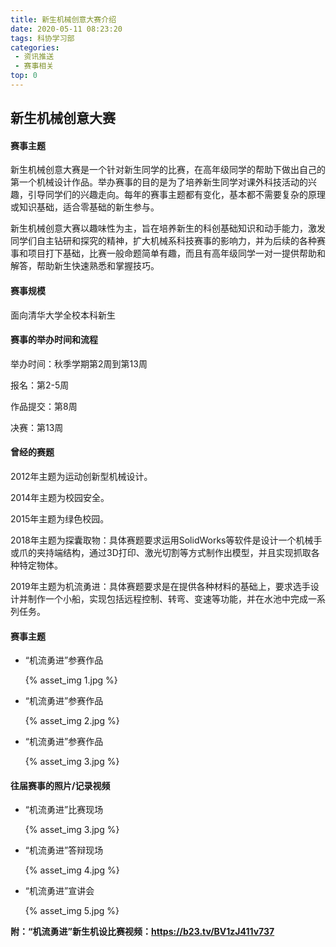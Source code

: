 ```yaml
---
title: 新生机械创意大赛介绍
date: 2020-05-11 08:23:20
tags: 科协学习部
categories:
 - 资讯推送
 - 赛事相关
top: 0
---
```


##  新生机械创意大赛

<!-- more -->

#### **赛事主题**

新生机械创意大赛是一个针对新生同学的比赛，在高年级同学的帮助下做出自己的第一个机械设计作品。举办赛事的目的是为了培养新生同学对课外科技活动的兴趣，引导同学们的兴趣走向。每年的赛事主题都有变化，基本都不需要复杂的原理或知识基础，适合零基础的新生参与。



新生机械创意大赛以趣味性为主，旨在培养新生的科创基础知识和动手能力，激发同学们自主钻研和探究的精神，扩大机械系科技赛事的影响力，并为后续的各种赛事和项目打下基础，比赛一般命题简单有趣，而且有高年级同学一对一提供帮助和解答，帮助新生快速熟悉和掌握技巧。

 

#### **赛事规模**

面向清华大学全校本科新生

 

#### **赛事的举办时间和流程**

举办时间：秋季学期第2周到第13周

报名：第2-5周

作品提交：第8周

决赛：第13周

 

#### **曾经的赛题**

2012年主题为运动创新型机械设计。

2014年主题为校园安全。

2015年主题为绿色校园。

2018年主题为探囊取物：具体赛题要求运用SolidWorks等软件是设计一个机械手或爪的夹持端结构，通过3D打印、激光切割等方式制作出模型，并且实现抓取各种特定物体。

2019年主题为机流勇进：具体赛题要求是在提供各种材料的基础上，要求选手设计并制作一个小船，实现包括远程控制、转弯、变速等功能，并在水池中完成一系列任务。

 

#### **赛事主题**



- “机流勇进”参赛作品

  {% asset_img 1.jpg %}

- “机流勇进”参赛作品

  {% asset_img 2.jpg %}

- “机流勇进”参赛作品

  {% asset_img 3.jpg %}

#### **往届赛事的照片/记录视频**



- “机流勇进”比赛现场

  {% asset_img 3.jpg %}

- “机流勇进”答辩现场

  {% asset_img 4.jpg %}

- “机流勇进”宣讲会

  {% asset_img 5.jpg %}

**附：“机流勇进”新生机设比赛视频：https://b23.tv/BV1zJ411v737**

 
